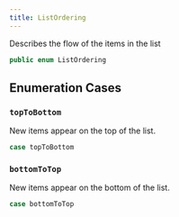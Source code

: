 ```yaml
---
title: ListOrdering
---
```


Describes the flow of the items in the list

``` swift
public enum ListOrdering 
```

## Enumeration Cases

### `topToBottom`

New items appear on the top of the list.

``` swift
case topToBottom
```

### `bottomToTop`

New items appear on the bottom of the list.

``` swift
case bottomToTop
```
